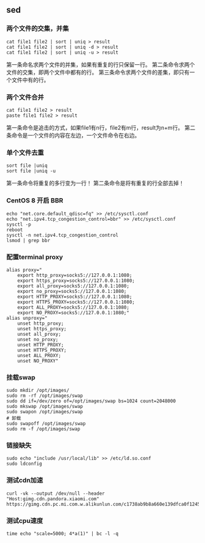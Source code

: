 ## sed
### 两个文件的交集，并集
```shell
cat file1 file2 | sort | uniq > result
cat file1 file2 | sort | uniq -d > result
cat file1 file2 | sort | uniq -u > result
```
第一条命名求两个文件的并集，如果有重复的行只保留一行。
第二条命令求两个文件的交集，即两个文件中都有的行。
第三条命令求两个文件的差集，即只有一个文件中有的行。

### 两个文件合并
```shell
cat file1 file2 > result
paste file1 file2 > result
```
第一条命令是追击的方式，如果file1有n行，file2有m行，result为n+m行。
第二条命令是一个文件的内容在左边，一个文件命令在右边。

### 单个文件去重
```shell
sort file |uniq
sort file |uniq -u
```
第一条命令将重复的多行变为一行！
第二条命令是将有重复的行全部去掉！

### CentOS 8 开启 BBR
```shell
echo "net.core.default_qdisc=fq" >> /etc/sysctl.conf
echo "net.ipv4.tcp_congestion_control=bbr" >> /etc/sysctl.conf
sysctl -p
reboot
sysctl -n net.ipv4.tcp_congestion_control
lsmod | grep bbr
```

### 配置terminal proxy
```shell
alias proxy="
    export http_proxy=socks5://127.0.0.1:1080;
    export https_proxy=socks5://127.0.0.1:1080;
    export all_proxy=socks5://127.0.0.1:1080;
    export no_proxy=socks5://127.0.0.1:1080;
    export HTTP_PROXY=socks5://127.0.0.1:1080;
    export HTTPS_PROXY=socks5://127.0.0.1:1080;
    export ALL_PROXY=socks5://127.0.0.1:1080;
    export NO_PROXY=socks5://127.0.0.1:1080;"
alias unproxy="
    unset http_proxy;
    unset https_proxy;
    unset all_proxy;
    unset no_proxy;
    unset HTTP_PROXY;
    unset HTTPS_PROXY;
    unset ALL_PROXY;
    unset NO_PROXY"
```

### 挂载swap
```shell
sudo mkdir /opt/images/
sudo rm -rf /opt/images/swap
sudo dd if=/dev/zero of=/opt/images/swap bs=1024 count=2048000
sudo mkswap /opt/images/swap
sudo swapon /opt/images/swap
# 卸载
sudo swapoff /opt/images/swap
sudo rm -f /opt/images/swap
```

### 链接缺失
```shell
sudo echo "include /usr/local/lib" >> /etc/ld.so.conf
sudo ldconfig 
```

### 测试cdn加速
```shell
curl -vk --output /dev/null --header "Host:gimg.cdn.pandora.xiaomi.com" https://gimg.cdn.pc.mi.com.w.alikunlun.com/c1738ab9b8a660e139dfca0f12457fc2.webp
```

### 测试cpu速度
```shell
time echo "scale=5000; 4*a(1)" | bc -l -q
```
